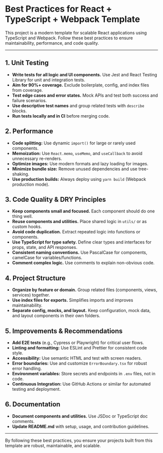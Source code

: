 # Best Practices for React + TypeScript + Webpack Template

This project is a modern template for scalable React applications using TypeScript and Webpack. Follow these best practices to ensure maintainability, performance, and code quality.

---

## 1. Unit Testing
- **Write tests for all logic and UI components.** Use Jest and React Testing Library for unit and integration tests.
- **Aim for 90%+ coverage.** Exclude boilerplate, config, and index files from coverage.
- **Test edge cases and error states.** Mock APIs and test both success and failure scenarios.
- **Use descriptive test names** and group related tests with `describe` blocks.
- **Run tests locally and in CI** before merging code.

## 2. Performance
- **Code splitting:** Use dynamic `import()` for large or rarely used components.
- **Memoization:** Use `React.memo`, `useMemo`, and `useCallback` to avoid unnecessary re-renders.
- **Optimize images:** Use modern formats and lazy loading for images.
- **Minimize bundle size:** Remove unused dependencies and use tree-shaking.
- **Use production builds:** Always deploy using `yarn build` (Webpack production mode).

## 3. Code Quality & DRY Principles
- **Keep components small and focused.** Each component should do one thing well.
- **Reuse components and utilities.** Place shared logic in `utils/` or as custom hooks.
- **Avoid code duplication.** Extract repeated logic into functions or components.
- **Use TypeScript for type safety.** Define clear types and interfaces for props, state, and API responses.
- **Consistent naming conventions.** Use PascalCase for components, camelCase for variables/functions.
- **Comment complex logic.** Use comments to explain non-obvious code.

## 4. Project Structure
- **Organize by feature or domain.** Group related files (components, views, services) together.
- **Use index files for exports.** Simplifies imports and improves maintainability.
- **Separate config, mocks, and layout.** Keep configuration, mock data, and layout components in their own folders.

## 5. Improvements & Recommendations
- **Add E2E tests** (e.g., Cypress or Playwright) for critical user flows.
- **Linting and formatting:** Use ESLint and Prettier for consistent code style.
- **Accessibility:** Use semantic HTML and test with screen readers.
- **Error boundaries:** Use and customize `ErrorBoundary.tsx` for robust error handling.
- **Environment variables:** Store secrets and endpoints in `.env` files, not in code.
- **Continuous Integration:** Use GitHub Actions or similar for automated testing and deployment.

## 6. Documentation
- **Document components and utilities.** Use JSDoc or TypeScript doc comments.
- **Update README.md** with setup, usage, and contribution guidelines.

---

By following these best practices, you ensure your projects built from this template are robust, maintainable, and scalable.
